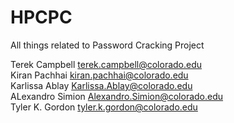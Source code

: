 HPCPC
=====

All things related to Password Cracking Project

Terek Campbell <terek.campbell@colorado.edu><br>
Kiran Pachhai <kiran.pachhai@colorado.edu><br>
Karlissa Ablay  <Karlissa.Ablay@colorado.edu><br>
ALexandro Simion <Alexandro.Simion@colorado.edu><br>
Tyler K. Gordon  <tyler.k.gordon@colorado.edu><br>
